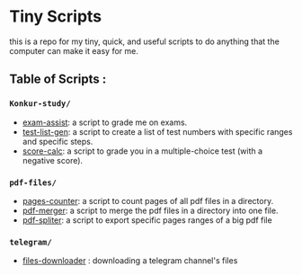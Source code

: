 # Tiny Scripts

this is a repo for my tiny, quick, and useful scripts to do anything that the computer can make it easy for me.
</br>

## Table of Scripts :

### `Konkur-study/`

- [exam-assist](konkur-study/exam-assist/exam-assist.py): a script to grade me on exams.
- [test-list-gen](konkur-study/test-list-gen/test-list-gen.py): a script to create a list of test numbers with specific ranges and specific steps.
- [score-calc](konkur-study/score-calc.py): a script to grade you in a multiple-choice test (with a negative score).

### `pdf-files/`

- [pages-counter](pdf-files/pages-counter.py): a script to count pages of all pdf files in a directory.
- [pdf-merger](pdf-files/pdf-merger.py): a script to merge the pdf files in a directory into one file.
- [pdf-spliter](pdf-files/pdf-spliter.py): a script to export specific pages ranges of a big pdf file

<!-- - [name](link) : description -->

### `telegram/`

- [files-downloader](./telegram/files-downloader.py) : downloading a telegram channel's files
